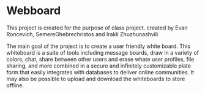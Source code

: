 # Webboard

This project is created for the purpose of class project. created by Evan Roncevich, SemereGhebrechristos and Irakli Zhuzhunashvili


The main goal of the project is to create a user friendly white board. This whiteboard is a suite of tools including message boards, draw in a variety of colors, chat,  share between other users and erase whate user profiles, file sharing, and more combined in a secure and infinitely customizable plate form that easily integrates with databases to deliver online communities. It may also be possible to upload and download the whiteboards to store offline.


